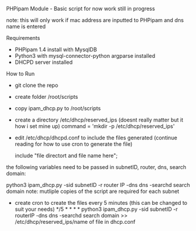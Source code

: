 PHPipam Module - Basic script for now work still in progress

note: this will only work if mac address are inputted to PHPipam and dns name is entered

Requirements

 - PHPipam 1.4 install with MysqlDB
 - Python3 with mysql-connector-python argparse installed
 - DHCPD server installed

How to Run

- git clone the repo

- create folder /root/scripts

- copy ipam_dhcp.py to /root/scripts

- create a directory /etc/dhcp/reserved_ips (doesnt really matter but it how i set mine up)
command = 'mkdir -p /etc/dhcp/reserved_ips'

- edit /etc/dhcp/dhcpd.conf to include the files generated (continue reading for how to use cron to generate the file)
  
  include "file directort and file name here";

the following variables need to be passed in subnetID, router, dns, search domain:

python3 ipam_dhcp.py -sid subnetID -r router IP -dns dns -searchd search domain
  note: mutliple copies of the script are required for each subnet

- create cron to create the files every 5 minutes (this can be changed to suit your needs)
 */5 * * * *  python3 ipam_dhcp.py -sid subnetID -r routerIP -dns dns -searchd search domain >> /etc/dhcp/reserved_ips/name of file in dhcp.conf


